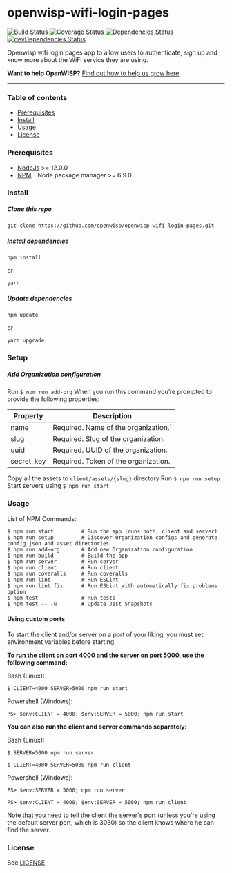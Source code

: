 # openwisp-wifi-login-pages

<!-- Badges -->

[![Build Status](https://travis-ci.org/openwisp/openwisp-wifi-login-pages.svg?branch=master)](https://travis-ci.org/openwisp/openwisp-wifi-login-pages)
[![Coverage Status](https://coveralls.io/repos/github/openwisp/openwisp-wifi-login-pages/badge.svg)](https://coveralls.io/github/openwisp/openwisp-wifi-login-pages)
[![Dependencies Status](https://david-dm.org/openwisp/openwisp-wifi-login-pages/status.svg)](https://david-dm.org/openwisp/openwisp-wifi-login-pages)
[![devDependencies Status](https://david-dm.org/openwisp/openwisp-wifi-login-pages/dev-status.svg)](https://david-dm.org/openwisp/openwisp-wifi-login-pages?type=dev)

Openwisp wifi login pages app to allow users to authenticate, sign up and know more about the WiFi service they are using.

**Want to help OpenWISP?** [Find out how to help us grow here](http://openwisp.io/docs/general/help-us.html)

---

### Table of contents

- [Prerequisites](#prerequisites)
- [Install](#install)
- [Usage](#usage)
- [License](#license)

### Prerequisites

- [NodeJs](https://nodejs.org/en/) >= 12.0.0
- [NPM](https://npmjs.org/) - Node package manager >= 6.9.0

### Install

##### Clone this repo

```
git clone https://github.com/openwisp/openwisp-wifi-login-pages.git
```

##### Install dependencies

```
npm install
```

or

```
yarn
```

##### Update dependencies

```
npm update
```

or

```
yarn upgrade
```

### Setup

##### Add Organization configuration

Run `$ npm run add-org`
When you run this command you’re prompted to provide the following properties:

| Property          | Description                                       |
| ------------------| --------------------------------------------------|
| name              | Required. Name of the organization.`              |
| slug              | Required. Slug of the organization.               |
| uuid              | Required. UUID of the organization.               |
| secret_key        | Required. Token of the organization.              |

Copy all the assets to `client/assets/{slug}` directory
Run `$ npm run setup`
Start servers using `$ npm run start`

### Usage

List of NPM Commands:

```
$ npm run start			# Run the app (runs both, client and server)
$ npm run setup			# Discover Organization configs and generate config.json and asset directories
$ npm run add-org       # Add new Organization configuration
$ npm run build			# Build the app
$ npm run server		# Run server
$ npm run client		# Run client
$ npm run coveralls		# Run coveralls
$ npm run lint			# Run ESLint
$ npm run lint:fix 	 	# Run ESLint with automatically fix problems option
$ npm test 		    	# Run tests
$ npm test -- -u 		# Update Jest Snapshots
```

#### Using custom ports

To start the client and/or server on a port of your liking, you must set environment
variables before starting.

**To run the client on port 4000 and the server on port 5000, use the following command:**

Bash (Linux):

```
$ CLIENT=4000 SERVER=5000 npm run start
```

Powershell (Windows):

```
PS> $env:CLIENT = 4000; $env:SERVER = 5000; npm run start
```

**You can also run the client and server commands separately:**

Bash (Linux):

```
$ SERVER=5000 npm run server
```

```
$ CLIENT=4000 SERVER=5000 npm run client
```

Powershell (Windows):

```
PS> $env:SERVER = 5000; npm run server
```

```
PS> $env:CLIENT = 4000; $env:SERVER = 5000; npm run client
```

Note that you need to tell the client the server's port
(unless you're using the default server port, which is 3030)
so the client knows where he can find the server.

### License

See [LICENSE](https://github.com/openwisp/openwisp-wifi-login-pages/blob/master/LICENSE).
